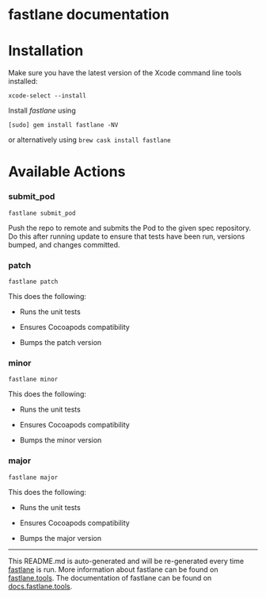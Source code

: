 fastlane documentation
================
# Installation

Make sure you have the latest version of the Xcode command line tools installed:

```
xcode-select --install
```

Install _fastlane_ using
```
[sudo] gem install fastlane -NV
```
or alternatively using `brew cask install fastlane`

# Available Actions
### submit_pod
```
fastlane submit_pod
```
Push the repo to remote and submits the Pod to the given spec repository. Do this after running update to ensure that tests have been run, versions bumped, and changes committed.
### patch
```
fastlane patch
```
This does the following: 



- Runs the unit tests

- Ensures Cocoapods compatibility

- Bumps the patch version
### minor
```
fastlane minor
```
This does the following: 



- Runs the unit tests

- Ensures Cocoapods compatibility

- Bumps the minor version
### major
```
fastlane major
```
This does the following: 



- Runs the unit tests

- Ensures Cocoapods compatibility

- Bumps the major version

----

This README.md is auto-generated and will be re-generated every time [fastlane](https://fastlane.tools) is run.
More information about fastlane can be found on [fastlane.tools](https://fastlane.tools).
The documentation of fastlane can be found on [docs.fastlane.tools](https://docs.fastlane.tools).
